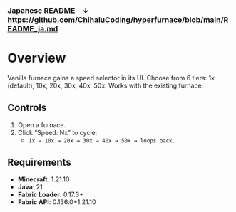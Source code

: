 ### Japanese README　↓　https://github.com/ChihaluCoding/hyperfurnace/blob/main/README_ja.md

# Overview

Vanilla furnace gains a speed selector in its UI.
Choose from 6 tiers: 1x (default), 10x, 20x, 30x, 40x, 50x.
Works with the existing furnace.

## Controls

1. Open a furnace.
2. Click “Speed: Nx” to cycle:
   - `1x → 10x → 20x → 30x → 40x → 50x → loops back.`

## Requirements

- **Minecraft**: 1.21.10
- **Java**: 21
- **Fabric Loader**: 0.17.3+
- **Fabric API**: 0.136.0+1.21.10
